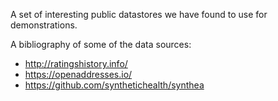 A set of interesting public datastores we have found to use for demonstrations.

A bibliography of some of the data sources:

* http://ratingshistory.info/
* https://openaddresses.io/
* https://github.com/synthetichealth/synthea
